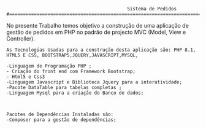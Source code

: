   
                                                Sistema de Pedidos
    #=====================================================================================================#

  No presente Trabalho temos objetivo a construção de uma aplicação de gestão de pedidos em PHP no padrão de projecto MVC (Model, View e Controller).

    As Tecnologias Usadas para a construção desta aplicação são: PHP 8.1, HTML5 E CSS, BOOTSTRAP5,JQUERY,JAVASCRIPT,MYSQL,

    -Linguagem de Programação PHP ;
    - Criação do front end com Framework Bootstrap;
    - Html5 e Css3
    -Linguagem Javascript e Biblioteca Jquery para a interatividade;
    -Pacote DataTable para tabelas completas ;
    -Linguagem Mysql para a criação do Banco de dados;



    Pacotes de Dependências Instaladas são:
    -Composer para a gestão de dependências;
